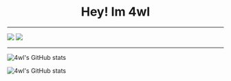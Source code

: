 <h1 align="center">Hey! Im 4wl
 </h1>
 
-----

![](https://komarev.com/ghpvc/?username=4w)
![](https://github-profile-trophy.vercel.app/?username=4wl&theme=nord&margin-w=15&margin-h=15&column=)

-----

![4wl's GitHub stats](https://github-readme-stats.vercel.app/api?username=4wl&show_icons=true&theme=omni)

![4wl's GitHub stats](https://github-readme-stats.vercel.app/api/top-langs/?username=4wl&show_icons=true&theme=omni)
